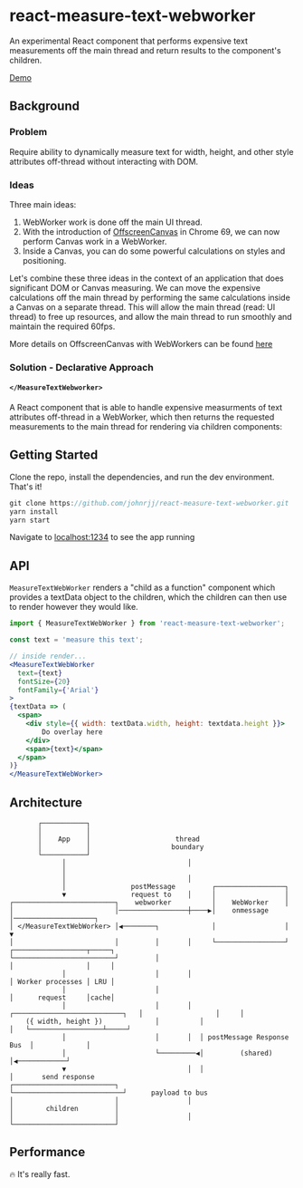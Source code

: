 # react-measure-text-webworker


An experimental React component that performs expensive text measurements off the main thread and return results to the component's children.

[Demo](https://measure-text-off-thread.surge.sh/)

## Background

### Problem

Require ability to dynamically measure text for width, height, and other style attributes off-thread without interacting with DOM.

### Ideas

Three main ideas:

1. WebWorker work is done off the main UI thread.
2. With the introduction of [OffscreenCanvas](https://developer.mozilla.org/en-US/docs/Web/API/OffscreenCanvas) in Chrome 69, we can now perform Canvas work in a WebWorker. 
3. Inside a Canvas, you can do some powerful calculations on styles and positioning. 

Let's combine these three ideas in the context of an application that does significant DOM or Canvas measuring. We can move the expensive calculations off the main thread by performing the same calculations inside a Canvas on a separate thread. This will allow the main thread (read: UI thread) to free up resources, and allow the main thread to run smoothly and maintain the required 60fps.

More details on OffscreenCanvas with WebWorkers can be found [here](https://developers.google.com/web/updates/2018/08/offscreen-canvas)



### Solution - Declarative Approach

#### ```</MeasureTextWebworker>```

A React component that is able to handle expensive measurments of text attributes off-thread in a WebWorker, which then returns the requested measurements to the main thread for rendering via children components: 



## Getting Started

Clone the repo, install the dependencies, and run the dev environment. That's it!

```js
git clone https://github.com/johnrjj/react-measure-text-webworker.git
yarn install
yarn start
```

Navigate to [localhost:1234](localhost:1234) to see the app running

## API


`MeasureTextWebWorker` renders a "child as a function" component which provides a textData object to the children, which the children can then use to render however they would like.

```jsx
import { MeasureTextWebWorker } from 'react-measure-text-webworker';

const text = 'measure this text';

// inside render...
<MeasureTextWebWorker
  text={text}
  fontSize={20}
  fontFamily={'Arial'}
>
{textData => (
  <span>
    <div style={{ width: textData.width, height: textdata.height }}>
    	Do overlay here
    </div>
    <span>{text}</span>
  </span>
)}
</MeasureTextWebWorker>
```


## Architecture

	       ┌───────────┐                                                                                     
	       │           │                                                                                     
	       │    App    │                     thread                                                          
	       │           │                    boundary                                                         
	       └───────────┘                                                                                     
	             │                              │                                                            
	             │                                                                                           
	             │                              │                                                            
	             │                postMessage         ┌─────────────────┐                                    
	             ▼                request to    │     │                 │                                    
	┌─────────────────────────┐    webworker          │    WebWorker    │                                    
	│                         │─────────────────┼────▶│    onmessage    │────────────────────┐               
	│ </MeasureTextWebWorker> │◀────────┐             │                 │                    ▼               
	│                         │         │       │     └─────────────────┘          ┌──────────────────┬─────┐
	└─────────────────────────┘         │                                          │                  │     │
	             │                      │       │                                  │ Worker processes │ LRU │
	             │                      │                                          │      request     │cache│
	             │                      │       │  ┌───────────────────────────┐   │                  │     │
	    ({ width, height })             │          │                           │   └──────────────────┴─────┘
	             │                      │       │  │ postMessage Response Bus  │             │               
	             │                      └─────────◀│         (shared)          │◀────────────┘               
	             ▼                              │  │                           │       send response         
	┌─────────────────────────┐                    └───────────────────────────┘      payload to bus         
	│                         │                 │                                                            
	│        children         │                                                                              
	│                         │                 │                                                            
	└─────────────────────────┘                                                                              




## Performance

🔥 It's really fast.
